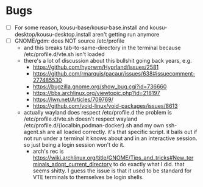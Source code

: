 # Bugs

- [ ] For some reason, kousu-base/kousu-base.install and kousu-desktop/kousu-desktop.install aren't getting run anymore
- [ ] GNOME/gdm: does NOT source /etc/profile
    - and this breaks tab-to-same-directory in the terminal because /etc/profile.d/vte.sh isn't loaded
    - there's a lot of discussion about this bullshit going back years, e.g.
      - https://github.com/hyprwm/Hyprland/issues/2581
      - https://github.com/rmarquis/pacaur/issues/638#issuecomment-277485530
      - https://bugzilla.gnome.org/show_bug.cgi?id=736660
      - https://bbs.archlinux.org/viewtopic.php?id=218197
      - https://lwn.net/Articles/709769/
      - https://github.com/void-linux/void-packages/issues/8613
   - actually wayland does respect /etc/profile.d
      the problem is /etc/profile.d/vte.sh doesn't respect wayland
      /etc/profile.d/{localbin,podman-docker}.sh and my own ssh-agent.sh are all loaded correctly.
      it's that specific script. it bails out if not run under a terminal it knows about and in an interactive session. so just being a login session won't do it.
      - arch's rec is https://wiki.archlinux.org/title/GNOME/Tips_and_tricks#New_terminals_adopt_current_directory to do exactly what I did. that seems shitty.
	I guess the issue is that it used to be standard for VTE terminals to themselves be login shells.

